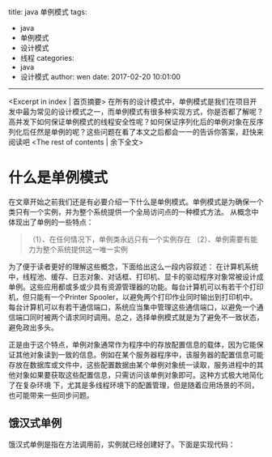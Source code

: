 title: java 单例模式
tags:
  - java
  - 单例模式
  - 设计模式
  - 线程
categories:
  - java
  - 设计模式
author: wen
date: 2017-02-20 10:01:00
---
<Excerpt in index | 首页摘要>
在所有的设计模式中，单例模式是我们在项目开发中最为常见的设计模式之一，而单例模式有很多种实现方式，你是否都了解呢？高并发下如何保证单例模式的线程安全性呢？如何保证序列化后的单例对象在反序列化后任然是单例的呢？这些问题在看了本文之后都会一一的告诉你答案，赶快来阅读吧<!-- more -->
<The rest of contents | 余下全文>
# 什么是单例模式
在文章开始之前我们还是有必要介绍一下什么是单例模式。单例模式是为确保一个类只有一个实例，并为整个系统提供一个全局访问点的一种模式方法。
从概念中体现出了单例的一些特点：

> （1）、在任何情况下，单例类永远只有一个实例存在
> （2）、单例需要有能力为整个系统提供这一唯一实例  

为了便于读者更好的理解这些概念，下面给出这么一段内容叙述：
在计算机系统中，线程池、缓存、日志对象、对话框、打印机、显卡的驱动程序对象常被设计成单例。这些应用都或多或少具有资源管理器的功能。每台计算机可以有若干个打印机，但只能有一个Printer Spooler，以避免两个打印作业同时输出到打印机中。每台计算机可以有若干通信端口，系统应当集中管理这些通信端口，以避免一个通信端口同时被两个请求同时调用。总之，选择单例模式就是为了避免不一致状态，避免政出多头。

正是由于这个特点，单例对象通常作为程序中的存放配置信息的载体，因为它能保证其他对象读到一致的信息。例如在某个服务器程序中，该服务器的配置信息可能存放在数据库或文件中，这些配置数据由某个单例对象统一读取，服务进程中的其他对象如果要获取这些配置信息，只需访问该单例对象即可。这种方式极大地简化了在复杂环境 下，尤其是多线程环境下的配置管理，但是随着应用场景的不同，也可能带来一些同步问题。

## 饿汉式单例
饿汉式单例是指在方法调用前，实例就已经创建好了。下面是实现代码：